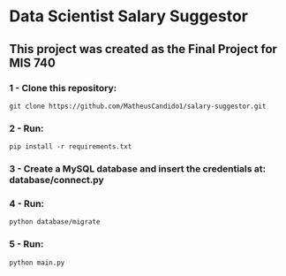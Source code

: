 # Data Scientist Salary Suggestor

## This project was created as the Final Project for MIS 740

### 1 - Clone this repository: 
```git clone https://github.com/MatheusCandido1/salary-suggestor.git```

### 2 - Run: 
```pip install -r requirements.txt```

### 3 - Create a MySQL database and insert the credentials at: database/connect.py

### 4 - Run: 
```python database/migrate```

### 5 - Run: 
```python main.py```

